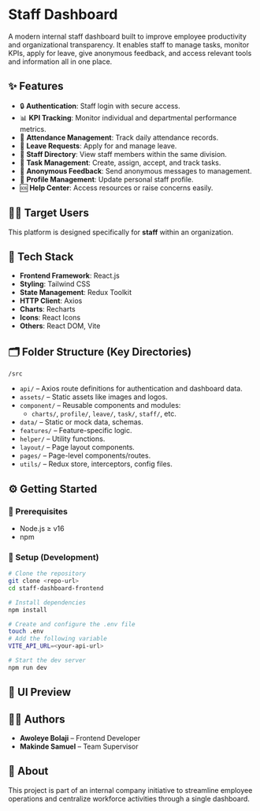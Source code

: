 # Staff Dashboard

A modern internal staff dashboard built to improve employee productivity and organizational transparency. It enables staff to manage tasks, monitor KPIs, apply for leave, give anonymous feedback, and access relevant tools and information all in one place.

## ✨ Features

- 🔒 **Authentication**: Staff login with secure access.
- 📊 **KPI Tracking**: Monitor individual and departmental performance metrics.
- 📅 **Attendance Management**: Track daily attendance records.
- 📝 **Leave Requests**: Apply for and manage leave.
- 👥 **Staff Directory**: View staff members within the same division.
- 🎯 **Task Management**: Create, assign, accept, and track tasks.
- 📩 **Anonymous Feedback**: Send anonymous messages to management.
- 👤 **Profile Management**: Update personal staff profile.
- 🆘 **Help Center**: Access resources or raise concerns easily.

## 🧑‍💼 Target Users

This platform is designed specifically for **staff** within an organization.

## 🧱 Tech Stack

- **Frontend Framework**: React.js
- **Styling**: Tailwind CSS
- **State Management**: Redux Toolkit
- **HTTP Client**: Axios
- **Charts**: Recharts
- **Icons**: React Icons
- **Others**: React DOM, Vite

## 🗂 Folder Structure (Key Directories)

`/src`
- `api/` – Axios route definitions for authentication and dashboard data.
- `assets/` – Static assets like images and logos.
- `component/` – Reusable components and modules:
  - `charts/`, `profile/`, `leave/`, `task/`, `staff/`, etc.
- `data/` – Static or mock data, schemas.
- `features/` – Feature-specific logic.
- `helper/` – Utility functions.
- `layout/` – Page layout components.
- `pages/` – Page-level components/routes.
- `utils/` – Redux store, interceptors, config files.

## ⚙️ Getting Started

### 🔧 Prerequisites

- Node.js ≥ v16
- npm

### 🚀 Setup (Development)

```bash
# Clone the repository
git clone <repo-url>
cd staff-dashboard-frontend

# Install dependencies
npm install

# Create and configure the .env file
touch .env
# Add the following variable
VITE_API_URL=<your-api-url>

# Start the dev server
npm run dev
```

## 📸 UI Preview


## 🧑‍💻 Authors

- **Awoleye Bolaji** – Frontend Developer  
- **Makinde Samuel** – Team Supervisor

## 🏢 About

This project is part of an internal company initiative to streamline employee operations and centralize workforce activities through a single dashboard.
